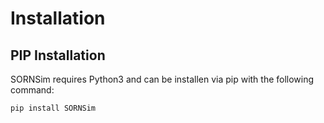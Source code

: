 # Installation

## PIP Installation

SORNSim requires Python3 and can be installen via pip with the following command:

`pip install SORNSim`